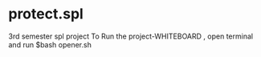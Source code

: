 # protect.spl
3rd semester spl project
To Run the project-WHITEBOARD ,
open terminal and run $bash opener.sh
